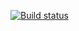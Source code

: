 [![Build status](https://ci.appveyor.com/api/projects/status/1pgvfd13d98upwve?svg=true)](https://ci.appveyor.com/project/ShalopaykaQA/postman)